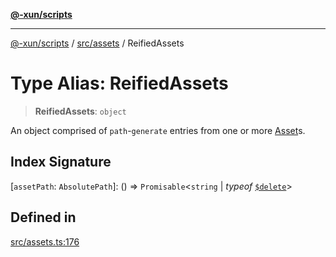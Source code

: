 [**@-xun/scripts**](../../../README.md)

***

[@-xun/scripts](../../../README.md) / [src/assets](../README.md) / ReifiedAssets

# Type Alias: ReifiedAssets

> **ReifiedAssets**: `object`

An object comprised of `path`-`generate` entries from one or more
[Asset](Asset.md)s.

## Index Signature

 \[`assetPath`: `AbsolutePath`\]: () => `Promisable`\<`string` \| *typeof* [`$delete`](../variables/$delete.md)\>

## Defined in

[src/assets.ts:176](https://github.com/Xunnamius/xscripts/blob/08b8dd169c5f24bef791b640ada35bc11e6e6e8e/src/assets.ts#L176)
